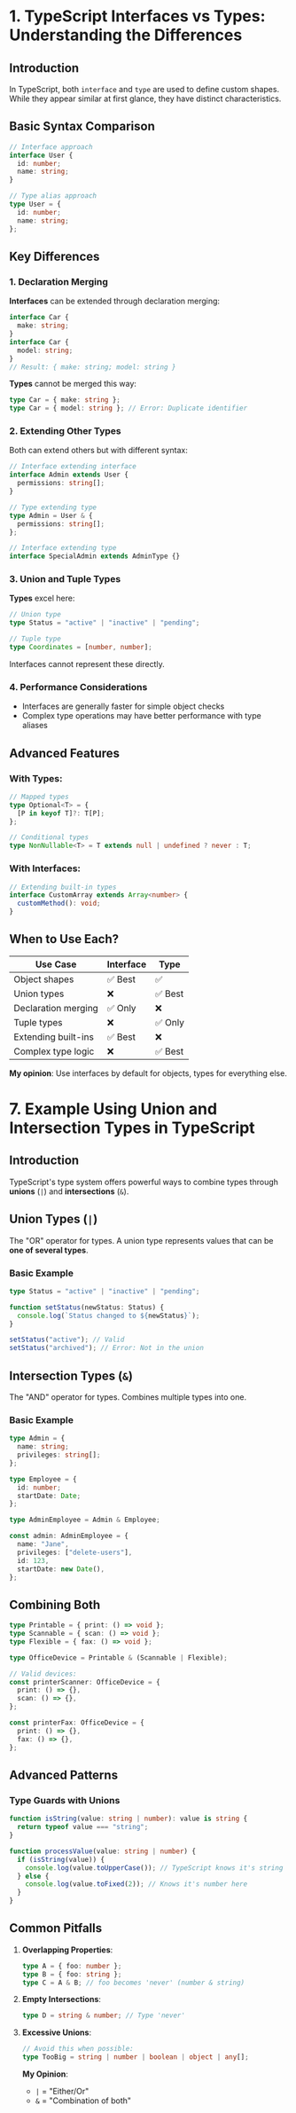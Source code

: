 # 1. TypeScript Interfaces vs Types: Understanding the Differences

## Introduction

In TypeScript, both `interface` and `type` are used to define custom shapes. While they appear similar at first glance, they have distinct characteristics.

## Basic Syntax Comparison

```typescript
// Interface approach
interface User {
  id: number;
  name: string;
}

// Type alias approach
type User = {
  id: number;
  name: string;
};
```

## Key Differences

### 1. Declaration Merging

**Interfaces** can be extended through declaration merging:

```typescript
interface Car {
  make: string;
}
interface Car {
  model: string;
}
// Result: { make: string; model: string }
```

**Types** cannot be merged this way:

```typescript
type Car = { make: string };
type Car = { model: string }; // Error: Duplicate identifier
```

### 2. Extending Other Types

Both can extend others but with different syntax:

```typescript
// Interface extending interface
interface Admin extends User {
  permissions: string[];
}

// Type extending type
type Admin = User & {
  permissions: string[];
};

// Interface extending type
interface SpecialAdmin extends AdminType {}
```

### 3. Union and Tuple Types

**Types** excel here:

```typescript
// Union type
type Status = "active" | "inactive" | "pending";

// Tuple type
type Coordinates = [number, number];
```

Interfaces cannot represent these directly.

### 4. Performance Considerations

- Interfaces are generally faster for simple object checks
- Complex type operations may have better performance with type aliases

## Advanced Features

### With Types:

```typescript
// Mapped types
type Optional<T> = {
  [P in keyof T]?: T[P];
};

// Conditional types
type NonNullable<T> = T extends null | undefined ? never : T;
```

### With Interfaces:

```typescript
// Extending built-in types
interface CustomArray extends Array<number> {
  customMethod(): void;
}
```

## When to Use Each?

| Use Case            | Interface | Type    |
| ------------------- | --------- | ------- |
| Object shapes       | ✅ Best   | ✅      |
| Union types         | ❌        | ✅ Best |
| Declaration merging | ✅ Only   | ❌      |
| Tuple types         | ❌        | ✅ Only |
| Extending built-ins | ✅ Best   | ❌      |
| Complex type logic  | ❌        | ✅ Best |

**My opinion**: Use interfaces by default for objects, types for everything else.

# 7. Example Using Union and Intersection Types in TypeScript

## Introduction

TypeScript's type system offers powerful ways to combine types through **unions** (`|`) and **intersections** (`&`).

## Union Types (`|`)

The "OR" operator for types. A union type represents values that can be **one of several types**.

### Basic Example

```typescript
type Status = "active" | "inactive" | "pending";

function setStatus(newStatus: Status) {
  console.log(`Status changed to ${newStatus}`);
}

setStatus("active"); // Valid
setStatus("archived"); // Error: Not in the union
```

## Intersection Types (`&`)

The "AND" operator for types. Combines multiple types into one.

### Basic Example

```typescript
type Admin = {
  name: string;
  privileges: string[];
};

type Employee = {
  id: number;
  startDate: Date;
};

type AdminEmployee = Admin & Employee;

const admin: AdminEmployee = {
  name: "Jane",
  privileges: ["delete-users"],
  id: 123,
  startDate: new Date(),
};
```

## Combining Both

```typescript
type Printable = { print: () => void };
type Scannable = { scan: () => void };
type Flexible = { fax: () => void };

type OfficeDevice = Printable & (Scannable | Flexible);

// Valid devices:
const printerScanner: OfficeDevice = {
  print: () => {},
  scan: () => {},
};

const printerFax: OfficeDevice = {
  print: () => {},
  fax: () => {},
};
```

## Advanced Patterns

### Type Guards with Unions

```typescript
function isString(value: string | number): value is string {
  return typeof value === "string";
}

function processValue(value: string | number) {
  if (isString(value)) {
    console.log(value.toUpperCase()); // TypeScript knows it's string
  } else {
    console.log(value.toFixed(2)); // Knows it's number here
  }
}
```

## Common Pitfalls

1. **Overlapping Properties**:

   ```typescript
   type A = { foo: number };
   type B = { foo: string };
   type C = A & B; // foo becomes 'never' (number & string)
   ```

2. **Empty Intersections**:

   ```typescript
   type D = string & number; // Type 'never'
   ```

3. **Excessive Unions**:

   ```typescript
   // Avoid this when possible:
   type TooBig = string | number | boolean | object | any[];
   ```

   **My Opinion**:

   - `|` = "Either/Or"
   - `&` = "Combination of both"
